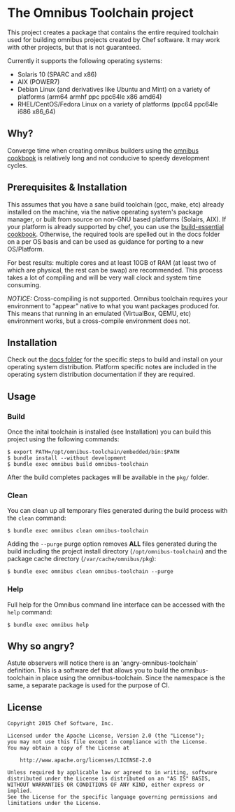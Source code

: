 The Omnibus Toolchain project
============================
This project creates a package that contains the entire required toolchain used for building omnibus projects created by Chef software. It may work with other projects, but that is not guaranteed.

Currently it supports the following operating systems:
* Solaris 10 (SPARC and x86)
* AIX (POWER7)
* Debian Linux (and derivatives like Ubuntu and Mint) on a variety of platforms (arm64 armhf ppc ppc64le x86 amd64)
* RHEL/CentOS/Fedora Linux on a variety of platforms (ppc64 ppc64le i686 x86_64)

Why?
----
Converge time when creating omnibus builders using the [omnibus cookbook](https://github.com/chef-cookbooks/omnibus) is relatively long and not conducive to speedy development cycles.

Prerequisites & Installation
----
This assumes that you have a sane build toolchain (gcc, make, etc) already installed on the machine, via the native operating system's package manager, or built from source on non-GNU based platforms (Solairs, AIX). If your platform is already supported by chef, you can use the [build-essential cookbook](https://github.com/chef-cookbooks/build-essential). Otherwise, the required tools are spelled out in the docs folder on a per OS basis and can be used as guidance for porting to a new OS/Platform.

For best results: multiple cores and at least 10GB of RAM (at least two of which are physical, the rest can be swap) are recommended. This process takes a lot of compiling and will be very wall clock and system time consuming.

*NOTICE:* Cross-compiling is not supported. Omnibus toolchain requires your environment to "appear" native to what you want packages produced for. This means that running in an emulated (VirtualBox, QEMU, etc) environment works, but a cross-compile environment does not.

Installation
------------

Check out the [docs folder](https://github.com/chef/omnibus-toolchain/tree/master/docs) for the specific steps to build and install on your operating system distribution. Platform specific notes are included in the operating system distribution documentation if they are required.


Usage
-----
### Build

Once the inital toolchain is installed (see Installation) you can build this project using the following commands:

```shell
$ export PATH=/opt/omnibus-toolchain/embedded/bin:$PATH
$ bundle install --without development
$ bundle exec omnibus build omnibus-toolchain
```

After the build completes packages will be available in the `pkg/` folder.

### Clean

You can clean up all temporary files generated during the build process with
the `clean` command:

```shell
$ bundle exec omnibus clean omnibus-toolchain
```

Adding the `--purge` purge option removes __ALL__ files generated during the
build including the project install directory (`/opt/omnibus-toolchain`) and
the package cache directory (`/var/cache/omnibus/pkg`):

```shell
$ bundle exec omnibus clean omnibus-toolchain --purge
```

### Help

Full help for the Omnibus command line interface can be accessed with the
`help` command:

```shell
$ bundle exec omnibus help
```

Why so angry?
-----

Astute observers will notice there is an 'angry-omnibus-toolchain' definition. This is a software def that allows you to build the omnibus-toolchain in place using the omnibus-toolchain. Since the namespace is the same, a separate package is used for the purpose of CI.

License
-------
```text
Copyright 2015 Chef Software, Inc.

Licensed under the Apache License, Version 2.0 (the "License");
you may not use this file except in compliance with the License.
You may obtain a copy of the License at

    http://www.apache.org/licenses/LICENSE-2.0

Unless required by applicable law or agreed to in writing, software
distributed under the License is distributed on an "AS IS" BASIS,
WITHOUT WARRANTIES OR CONDITIONS OF ANY KIND, either express or implied.
See the License for the specific language governing permissions and
limitations under the License.
```
